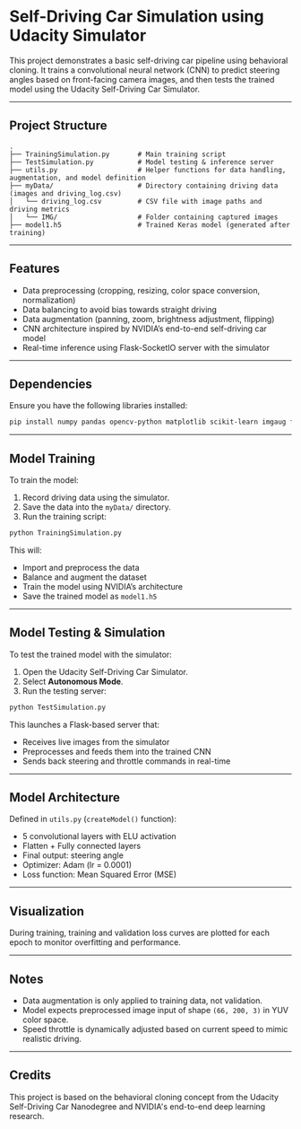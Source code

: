 # Self-Driving Car Simulation using Udacity Simulator

This project demonstrates a basic self-driving car pipeline using behavioral cloning. It trains a convolutional neural network (CNN) to predict steering angles based on front-facing camera images, and then tests the trained model using the Udacity Self-Driving Car Simulator.

---

## Project Structure

```
.
├── TrainingSimulation.py       # Main training script
├── TestSimulation.py           # Model testing & inference server
├── utils.py                    # Helper functions for data handling, augmentation, and model definition
├── myData/                     # Directory containing driving data (images and driving_log.csv)
│   └── driving_log.csv         # CSV file with image paths and driving metrics
│   └── IMG/                    # Folder containing captured images
├── model1.h5                   # Trained Keras model (generated after training)
```

---

## Features

- Data preprocessing (cropping, resizing, color space conversion, normalization)
- Data balancing to avoid bias towards straight driving
- Data augmentation (panning, zoom, brightness adjustment, flipping)
- CNN architecture inspired by NVIDIA’s end-to-end self-driving car model
- Real-time inference using Flask-SocketIO server with the simulator

---

## Dependencies

Ensure you have the following libraries installed:

```bash
pip install numpy pandas opencv-python matplotlib scikit-learn imgaug flask eventlet tensorflow
```

---

## Model Training

To train the model:

1. Record driving data using the simulator.
2. Save the data into the `myData/` directory.
3. Run the training script:

```bash
python TrainingSimulation.py
```

This will:
- Import and preprocess the data
- Balance and augment the dataset
- Train the model using NVIDIA’s architecture
- Save the trained model as `model1.h5`

---

## Model Testing & Simulation

To test the trained model with the simulator:

1. Open the Udacity Self-Driving Car Simulator.
2. Select **Autonomous Mode**.
3. Run the testing server:

```bash
python TestSimulation.py
```

This launches a Flask-based server that:
- Receives live images from the simulator
- Preprocesses and feeds them into the trained CNN
- Sends back steering and throttle commands in real-time

---

## Model Architecture

Defined in `utils.py` (`createModel()` function):

- 5 convolutional layers with ELU activation
- Flatten + Fully connected layers
- Final output: steering angle
- Optimizer: Adam (lr = 0.0001)
- Loss function: Mean Squared Error (MSE)

---

## Visualization

During training, training and validation loss curves are plotted for each epoch to monitor overfitting and performance.

---

## Notes

- Data augmentation is only applied to training data, not validation.
- Model expects preprocessed image input of shape `(66, 200, 3)` in YUV color space.
- Speed throttle is dynamically adjusted based on current speed to mimic realistic driving.

---

## Credits

This project is based on the behavioral cloning concept from the Udacity Self-Driving Car Nanodegree and NVIDIA's end-to-end deep learning research.

